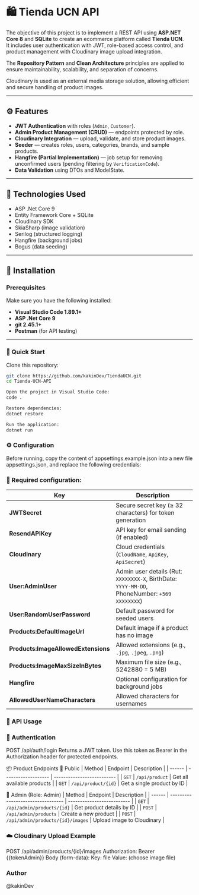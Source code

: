 # 🛍️ Tienda UCN API

The objective of this project is to implement a REST API using **ASP.NET Core 8** and **SQLite** to create an ecommerce platform called **Tienda UCN**.  
It includes user authentication with JWT, role-based access control, and product management with Cloudinary image upload integration.

The **Repository Pattern** and **Clean Architecture** principles are applied to ensure maintainability, scalability, and separation of concerns.

Cloudinary is used as an external media storage solution, allowing efficient and secure handling of product images.

---

## ⚙️ Features

- **JWT Authentication** with roles (`Admin`, `Customer`).
- **Admin Product Management (CRUD)** — endpoints protected by role.
- **Cloudinary Integration** — upload, validate, and store product images.
- **Seeder** — creates roles, users, categories, brands, and sample products.
- **Hangfire (Partial Implementation)** — job setup for removing unconfirmed users (pending filtering by `VerificationCode`).
- **Data Validation** using DTOs and ModelState.

---

## 🧰 Technologies Used

- ASP .Net Core 9
- Entity Framework Core + SQLite
- Cloudinary SDK
- SkiaSharp (image validation)
- Serilog (structured logging)
- Hangfire (background jobs)
- Bogus (data seeding)

---

## 🧩 Installation

### Prerequisites
Make sure you have the following installed:
- **Visual Studio Code 1.89.1+**
- **ASP .Net Core 9**
- **git 2.45.1+**
- **Postman** (for API testing)

---

### 🧾 Quick Start

Clone this repository:
```bash
git clone https://github.com/kakinDev/TiendaUCN.git
cd Tienda-UCN-API

Open the project in Visual Studio Code:
code .

Restore dependencies:
dotnet restore

Run the application:
dotnet run
```


### ⚙️ Configuration

Before running, copy the content of appsettings.example.json into a new file appsettings.json, and replace the following credentials:

### 🔐 Required configuration:
| Key                                 | Description                                                                                   |
| ----------------------------------- | --------------------------------------------------------------------------------------------- |
| **JWTSecret**                       | Secure secret key (≥ 32 characters) for token generation                                      |
| **ResendAPIKey**                    | API key for email sending (if enabled)                                                        |
| **Cloudinary**                      | Cloud credentials (`CloudName`, `ApiKey`, `ApiSecret`)                                        |
| **User:AdminUser**                  | Admin user details (Rut: `XXXXXXXX-X`, BirthDate: `YYYY-MM-DD`, PhoneNumber: `+569 XXXXXXXX`) |
| **User:RandomUserPassword**         | Default password for seeded users                                                             |
| **Products:DefaultImageUrl**        | Default image if a product has no image                                                       |
| **Products:ImageAllowedExtensions** | Allowed extensions (e.g., `.jpg`, `.jpeg`, `.png`)                                            |
| **Products:ImageMaxSizeInBytes**    | Maximum file size (e.g., 5242880 = 5 MB)                                                      |
| **Hangfire**                        | Optional configuration for background jobs                                                    |
| **AllowedUserNameCharacters**       | Allowed characters for usernames                                                              |


### 🧪 API Usage
### 🔑 Authentication

POST /api/auth/login
Returns a JWT token. Use this token as Bearer <token> in the Authorization header for protected endpoints.

📦 Product Endpoints
🧍 Public
| Method | Endpoint            | Description                |
| ------ | ------------------- | -------------------------- |
| `GET`  | `/api/product`      | Get all available products |
| `GET`  | `/api/product/{id}` | Get a single product by ID |

🔐 Admin (Role: Admin)
| Method | Endpoint                          | Description                |
| ------ | --------------------------------- | -------------------------- |
| `GET`  | `/api/admin/products/{id}`        | Get product details by ID  |
| `POST` | `/api/admin/products`             | Create a new product       |
| `POST` | `/api/admin/products/{id}/images` | Upload image to Cloudinary |


### ☁️ Cloudinary Upload Example
POST /api/admin/products/{id}/images
Authorization: Bearer {{tokenAdmin}}
Body (form-data):
  Key: file
  Value: (choose image file)

### Author
@kakinDev
